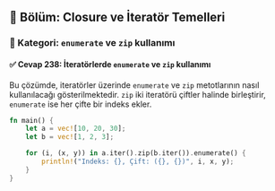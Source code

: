 ## 📘 Bölüm: Closure ve İteratör Temelleri  
### 🔹 Kategori: `enumerate` ve `zip` kullanımı  
#### ✅ Cevap 238: İteratörlerde `enumerate` ve `zip` kullanımı

Bu çözümde, iteratörler üzerinde `enumerate` ve `zip` metotlarının nasıl kullanılacağı gösterilmektedir. `zip` iki iteratörü çiftler halinde birleştirir, `enumerate` ise her çifte bir indeks ekler.

```rust
fn main() {
    let a = vec![10, 20, 30];
    let b = vec![1, 2, 3];

    for (i, (x, y)) in a.iter().zip(b.iter()).enumerate() {
        println!("Indeks: {}, Çift: ({}, {})", i, x, y);
    }
}
```
